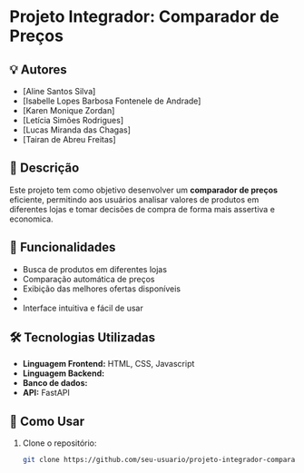 # Projeto Integrador: Comparador de Preços

## 💡 Autores

- [Aline Santos Silva]
- [Isabelle Lopes Barbosa Fontenele de Andrade]
- [Karen Monique Zordan]
- [Letícia Simões Rodrigues]
- [Lucas Miranda das Chagas]
- [Tairan de Abreu Freitas]

## 📌 Descrição

Este projeto tem como objetivo desenvolver um **comparador de preços** eficiente, permitindo aos usuários analisar valores de produtos em diferentes lojas e tomar decisões de compra de forma mais assertiva e economica.

## 🚀 Funcionalidades

- Busca de produtos em diferentes lojas
- Comparação automática de preços
- Exibição das melhores ofertas disponíveis
- 
- Interface intuitiva e fácil de usar

## 🛠️ Tecnologias Utilizadas

- **Linguagem Frontend:** HTML, CSS, Javascript
- **Linguagem Backend:** 
- **Banco de dados:** 
- **API:** FastAPI

## 📖 Como Usar

1. Clone o repositório:
   ```bash
   git clone https://github.com/seu-usuario/projeto-integrador-comparador-precos.git
